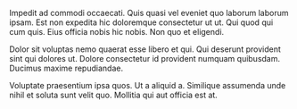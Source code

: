 Impedit ad commodi occaecati. Quis quasi vel eveniet quo laborum laborum ipsam. Est non expedita hic doloremque consectetur ut ut. Qui quod qui cum quis. Eius officia nobis hic nobis. Non quo et eligendi.
 Dolor sit voluptas nemo quaerat esse libero et qui. Qui deserunt provident sint qui dolores ut. Dolore consectetur id provident numquam quibusdam. Ducimus maxime repudiandae.
 Voluptate praesentium ipsa quos. Ut a aliquid a. Similique assumenda unde nihil et soluta sunt velit quo. Mollitia qui aut officia est at.